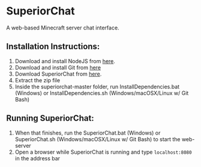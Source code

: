 # SuperiorChat
A web-based Minecraft server chat interface.

## Installation Instructions:
1.  Download and install NodeJS from [here](https://nodejs.org/en/download/ "Download NodeJS").
2.  Download and install Git from [here](https://git-scm.com/downloads "Download Git")
3.  Download SuperiorChat from [here](https://github.com/toastythetoaster/SuperiorChat/archive/master.zip "Download SuperiorChat").
4.  Extract the zip file
5.  Inside the superiorchat-master folder, run InstallDependencies.bat (Windows) or InstallDependencies.sh (Windows/macOSX/Linux w/ Git Bash)

## Running SuperiorChat:
1.  When that finishes, run the SuperiorChat.bat (Windows) or SuperiorChat.sh (Windows/macOSX/Linux w/ Git Bash) to start the web-server
2.  Open a browser while SuperiorChat is running and type `localhost:8080` in the address bar
